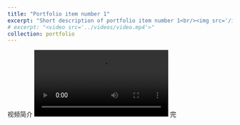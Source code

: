 ```yaml
---
title: "Portfolio item number 1"
excerpt: "Short description of portfolio item number 1<br/><img src='/images/500x300.png'>"
# excerpt: "<video src='../videos/video.mp4'>"
collection: portfolio
---
```


视频简介
<video src="/videos/Sit-Up.mp4" controls style="max-width: 700px;"></video>
完

